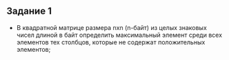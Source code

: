 ## Задание 1 
* В квадратной матрице размера nxn (n-байт) из целых знаковых чисел длиной в байт определить максимальный элемент среди всех элементов тех столбцов, которые не содержат положительных элементов;
